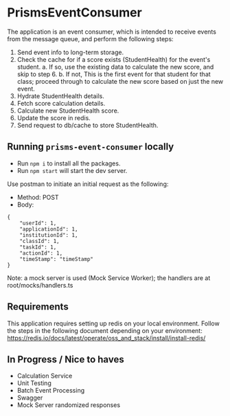 # PrismsEventConsumer

The application is an event consumer, which is intended to receive events from the message queue, and perform the following steps:
1. Send event info to long-term storage.
2. Check the cache for if a score exists (StudentHealth) for the event's student.
   a. If so, use the existing data to calculate the new score, and skip to step 6.
   b. If not, This is the first event for that student for that class; proceed through to calculate the new score based on just the new event.
3.  Hydrate StudentHealth details.
4.  Fetch score calculation details.
5.  Calculate new StudentHealth score.
6.  Update the score in redis.
7.  Send request to db/cache to store StudentHealth.

## Running `prisms-event-consumer` locally

- Run `npm i` to install all the packages.
- Run `npm start` will start the dev server.

Use postman to initiate an initial request as the following:
- Method: POST
- Body:

```
{
    "userId": 1,
    "applicationId": 1,
    "institutionId": 1,
    "classId": 1,
    "taskId": 1,
    "actionId": 1,
    "timeStamp": "timeStamp"
}
```

Note: a mock server is used (Mock Service Worker); the handlers are at root/mocks/handlers.ts

## Requirements

This application requires setting up redis on your local environment.
Follow the steps in the following document depending on your environment: https://redis.io/docs/latest/operate/oss_and_stack/install/install-redis/

## In Progress / Nice to haves

- Calculation Service
- Unit Testing
- Batch Event Processing
- Swagger
- Mock Server randomized responses

